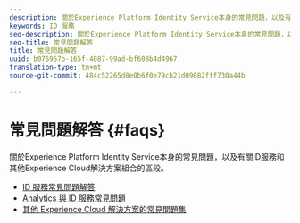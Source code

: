 ```yaml
---
description: 關於Experience Platform Identity Service本身的常見問題，以及有關ID服務和其他Experience Cloud解決方案組合的區段。
keywords: ID 服務
seo-description: 關於Experience Platform Identity Service本身的常見問題，以及有關ID服務和其他Experience Cloud解決方案組合的區段。
seo-title: 常見問題解答
title: 常見問題解答
uuid: b075957b-165f-4087-99ad-bf608b4d4967
translation-type: tm+mt
source-git-commit: 484c52265d8e0b6f0e79cb21d09082fff730a44b

---
```



# 常見問題解答 {#faqs}

關於Experience Platform Identity Service本身的常見問題，以及有關ID服務和其他Experience Cloud解決方案組合的區段。

* [ID 服務常見問題解答](faq.md)
* [Analytics 與 ID 服務常見問題](analytics-faq.md)
* [其他 Experience Cloud 解決方案的常見問題集](other-faq.md)
